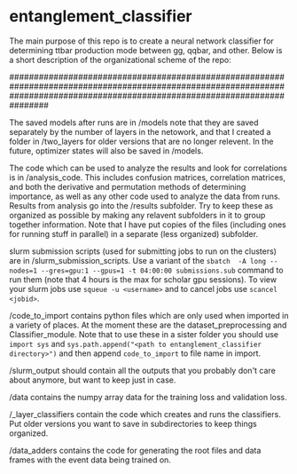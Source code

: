 # entanglement_classifier
The main purpose of this repo is to create a neural network classifier for determining ttbar production mode between gg, qqbar, and other. Below is a short description of the organizational scheme of the repo:

################################################################################################################################################################################

The saved models after runs are in /models note that they are saved separately by the number of layers in the netowork, and that I created a folder in /two_layers for older versions that are no longer relevent. In the future, optimizer states will also be saved in /models.

The code which can be used to analyze the results and look for correlations is in /analysis_code. This includes confusion matrices, correlation matrices, and both the derivative and permutation methods of determining importance, as well as any other code used to analyze the data from runs. Results from analysis go into the /results subfolder. Try to keep these as organized as possible by making any relavent subfolders in it to group together information. Note that I have put copies of the files (including ones for running stuff in parallel) in a separate (less organized) subfolder.

slurm submission scripts (used for submitting jobs to run on the clusters) are in /slurm_submission_scripts. Use a variant of the `sbatch  -A long --nodes=1 --gres=gpu:1 --gpus=1 -t 04:00:00 submissions.sub` command to run them (note that 4 hours is the max for scholar gpu sessions). To view your slurm jobs use `squeue -u <username>` and to cancel jobs use `scancel <jobid>`.

/code_to_import contains python files which are only used when imported in a variety of places. At the moment these are the dataset_preprocessing and Classifier_module. Note that to use these in a sister folder you should use `import sys` and `sys.path.append("<path to entanglement_classifier directory>")` and then append `code_to_import` to file name in import.

/slurm_output should contain all the outputs that you probably don't care about anymore, but want to keep just in case.

/data contains the numpy array data for the training loss and validation loss.

/<insert number>_layer_classifiers contain the code which creates and runs the classifiers. Put older versions you want to save in subdirectories to keep things organized.

/data_adders contains the code for generating the root files and data frames with the event data being trained on.
